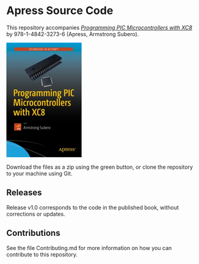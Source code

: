 # Apress Source Code

This repository accompanies [*Programming PIC Microcontrollers with XC8*](http://www.apress.com/9781484232729) by 978-1-4842-3273-6 (Apress, Armstrong Subero).

[comment]: #cover
![Cover image](9781484232729.jpg)

Download the files as a zip using the green button, or clone the repository to your machine using Git.

## Releases

Release v1.0 corresponds to the code in the published book, without corrections or updates.

## Contributions

See the file Contributing.md for more information on how you can contribute to this repository.
